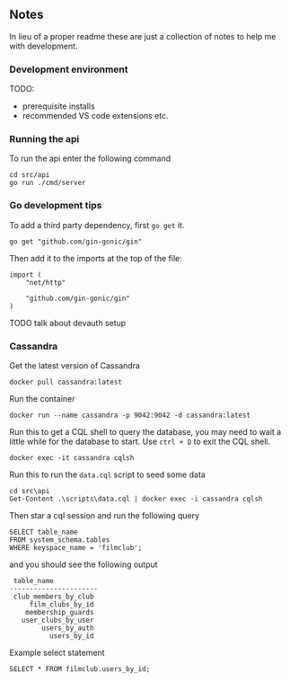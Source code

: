 ## Notes
In lieu of a proper readme these are just a collection of notes to help me with development.

### Development environment
TODO:
- prerequisite installs
- recommended VS code extensions etc.

### Running the api
To run the api enter the following command
```
cd src/api
go run ./cmd/server
```
### Go development tips
To add a third party dependency, first `go get` it.
```
go get "github.com/gin-gonic/gin"
```
Then add it to the imports at the top of the file:
```
import (
	"net/http"

	"github.com/gin-gonic/gin"
)
```

TODO talk about devauth setup
### Cassandra

Get the latest version of Cassandra
```
docker pull cassandra:latest
```

Run the container
```
docker run --name cassandra -p 9042:9042 -d cassandra:latest
```

Run this to get a CQL shell to query the database, you may need to wait a little while for the database to start. Use `ctrl + D` to exit the CQL shell.
```
docker exec -it cassandra cqlsh
```

Run this to run the `data.cql` script to seed some data
```
cd src\api
Get-Content .\scripts\data.cql | docker exec -i cassandra cqlsh
```
Then star a cql session and run the following query
```
SELECT table_name 
FROM system_schema.tables 
WHERE keyspace_name = 'filmclub';
```
and you should see the following output
```
 table_name
----------------------
 club_members_by_club
     film_clubs_by_id
    membership_guards
   user_clubs_by_user
        users_by_auth
          users_by_id
```

Example select statement
```
SELECT * FROM filmclub.users_by_id;
```
